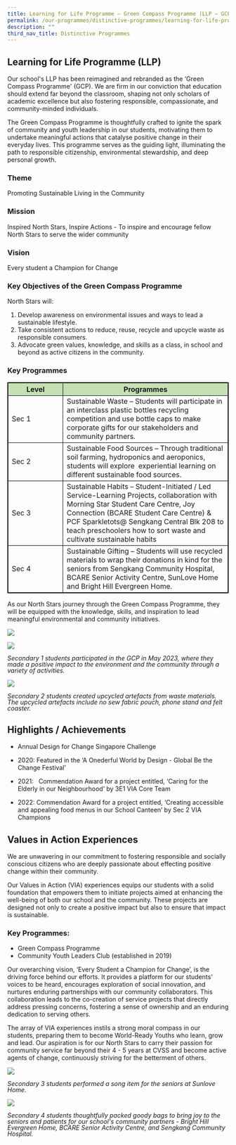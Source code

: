 ```yaml
---
title: Learning for Life Programme – Green Compass Programme (LLP – GCP)
permalink: /our-programmes/distinctive-programmes/learning-for-life-programme-llp/
description: ""
third_nav_title: Distinctive Programmes
---
```

## Learning for Life Programme (LLP)&nbsp;

Our school's LLP has been reimagined and rebranded as the ‘Green Compass Programme' (GCP). We are firm in our conviction that education should extend far beyond the classroom, shaping not only scholars of academic excellence but also fostering responsible, compassionate, and community-minded individuals.&nbsp;

The Green Compass Programme is thoughtfully crafted to ignite the spark of community and youth leadership in our students, motivating them to undertake meaningful actions that catalyse positive change in their everyday lives. This programme serves as the guiding light, illuminating the path to responsible citizenship, environmental stewardship, and deep personal growth.

### Theme&nbsp;

Promoting Sustainable Living in the Community&nbsp;&nbsp;

### Mission

Inspired North Stars, Inspire Actions - To inspire and encourage fellow North Stars to serve the wider community&nbsp;

  
### Vision&nbsp;

Every student a Champion for Change&nbsp;

  

### Key Objectives of the Green Compass Programme

North Stars will:
<ol>
	<li> Develop awareness on environmental issues and ways to lead a sustainable lifestyle.</li>
    

<li>  Take consistent actions to reduce, reuse, recycle and upcycle waste as responsible consumers.</li>
    

<li>Advocate green values, knowledge, and skills as a class, in school and beyond as active citizens in the community.</li> </ol>
    

### Key Programmes

<style type="text/css">
table, th, td, tr {
  border: 1px solid black;}
.tg-s7g5{background-color:#C5E0B3; vertical-align:top}
	
	p.small {
  line-height: 1; font-style:italic; font-size: 14px;
}
	
</style>
<table style="width:100%">
<thead>
  <tr>
    <th class="tg-s7g5">Level</th>
    <th class="tg-s7g5">Programmes</th>

  </tr>
</thead>
<tbody>
  <tr>
      <td style="width:25%">Sec 1</td>
		<td>Sustainable Waste – Students will participate in an interclass plastic bottles recycling competition and use bottle caps to make corporate gifts for our stakeholders and community partners.  </td>
	</tr>
	<tr>
    <td>Sec 2</td>
		<td>Sustainable Food Sources – Through traditional soil farming, hydroponics and aeroponics,&nbsp; students will explore&nbsp; experiential learning on different sustainable food sources.  </td>
	</tr>
	<tr>
    <td>Sec 3</td>
		<td>Sustainable Habits – Student-Initiated / Led Service-Learning Projects, collaboration with Morning Star Student Care Centre, Joy Connection (BCARE Student Care Centre) &amp; PCF Sparkletots@ Sengkang Central Blk 208 to teach preschoolers how to sort waste and cultivate sustainable habits  </td>
	</tr>
	<tr>
    <td>Sec 4</td>
		<td>Sustainable Gifting – Students will use recycled materials to wrap their donations in kind for the seniors from Sengkang Community Hospital, BCARE Senior Activity Centre, SunLove Home and Bright Hill Evergreen Home. </td>
	</tr>

</tbody>
</table>

As our North Stars journey through the Green Compass Programme, they will be equipped with the knowledge, skills, and inspiration to lead meaningful environmental and community initiatives. 

![](/images/Distinctive%20Programmes/llp%20gcp%2001.jpg)

![](/images/Distinctive%20Programmes/llp%20gcp%2002.jpg)
<p class="small">Secondary 1 students participated in the GCP in May 2023, where they made a positive impact to the environment and the community through a variety of activities.</p>

![](/images/Distinctive%20Programmes/llp%20gcp%2003.jpg)

<p class="small">Secondary 2 students created upcycled artefacts from waste materials. The upcycled artefacts include no sew fabric pouch, phone stand and felt coaster.</p>

## Highlights / Achievements&nbsp;

*   Annual Design for Change Singapore Challenge&nbsp;
    

*   2020: Featured in the ‘A Onederful World by Design - Global Be the Change Festival’&nbsp;
    
*   2021: &nbsp; Commendation Award for a project entitled, ‘Caring for the Elderly in our Neighbourhood’ by 3E1 VIA Core Team&nbsp;
    
*   2022: Commendation Award for a project entitled, ‘Creating accessible and appealing food menus in our School Canteen’ by Sec 2 VIA Champions



## Values in Action Experiences&nbsp;

We are unwavering in our commitment to fostering responsible and socially conscious citizens who are deeply passionate about effecting positive change within their community.

Our Values in Action (VIA) experiences equips our students with a solid foundation that empowers them to initiate projects aimed at enhancing the well-being of both our school and the community. These projects are designed not only to create a positive impact but also to ensure that impact is sustainable.

### Key Programmes: 
* Green Compass Programme  
* Community Youth Leaders Club (established in 2019) 
 
Our overarching vision, ‘Every Student a Champion for Change’, is the driving force behind our efforts. It provides a platform for our students' voices to be heard, encourages exploration of social innovation, and nurtures enduring partnerships with our community collaborators. This collaboration leads to the co-creation of service projects that directly address pressing concerns, fostering a sense of ownership and an enduring dedication to serving others. 


The array of VIA experiences instils a strong moral compass in our students, preparing them to become World-Ready Youths who learn, grow and lead. Our aspiration is for our North Stars to carry their passion for community service far beyond their 4 - 5 years at CVSS and become active agents of change, continuously striving for the betterment of others.

![](/images/Distinctive%20Programmes/llp%20gcp%2004.jpg)
<p class="small">Secondary 3 students performed a song item for the seniors at Sunlove Home.</p>
	
![](/images/Distinctive%20Programmes/llp%20gcp%2005.jpg)
<p class="small">Secondary 4 students thoughtfully packed goody bags to bring joy to the seniors and patients for our school's community partners - Bright Hill Evergreen Home, BCARE Senior Activity Centre, and Sengkang Community Hospital. </p>